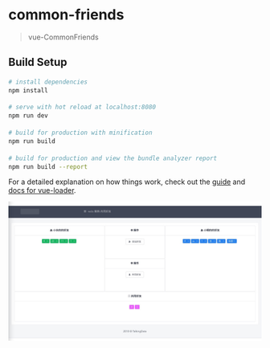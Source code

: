 # common-friends

> vue-CommonFriends

## Build Setup

``` bash
# install dependencies
npm install

# serve with hot reload at localhost:8080
npm run dev

# build for production with minification
npm run build

# build for production and view the bundle analyzer report
npm run build --report
```

For a detailed explanation on how things work, check out the [guide](http://vuejs-templates.github.io/webpack/) and [docs for vue-loader](http://vuejs.github.io/vue-loader).

![image](https://github.com/haoxiaoyong1014/common-friends/raw/master/src/assets/Wechat.jpeg)
